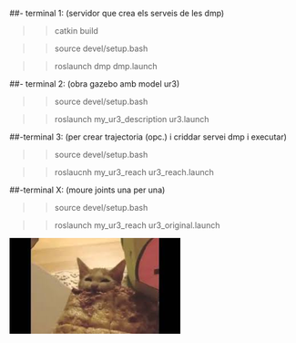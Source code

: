 


##- terminal 1: (servidor que crea els serveis de les dmp)

>>catkin build

>>source devel/setup.bash

>>roslaunch dmp dmp.launch

##- terminal 2: (obra gazebo amb model ur3)

>>source devel/setup.bash

>>roslaunch my_ur3_description ur3.launch

##-terminal 3: (per crear trajectoria (opc.) i criddar servei dmp i executar)

>>source devel/setup.bash

>>roslaucnh my_ur3_reach ur3_reach.launch


##-terminal X: (moure joints una per una)

>>source devel/setup.bash

>>roslaunch my_ur3_reach ur3_original.launch

![alt text](https://github.com/soler10/dmp_ur3_robot_learning/blob/master/im.jpeg?raw=true)
